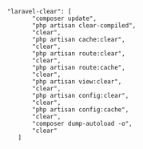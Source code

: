  

     "laravel-clear": [
            "composer update",
            "php artisan clear-compiled",
            "clear",
            "php artisan cache:clear",
            "clear",
            "php artisan route:clear",
            "clear",
            "php artisan route:cache",
            "clear",
            "php artisan view:clear",
            "clear",
            "php artisan config:clear",
            "clear",
            "php artisan config:cache",
            "clear",
            "composer dump-autoload -o",
            "clear"
        ]
